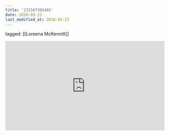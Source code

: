 ```yaml
---
title: '172167392401'
date: 2018-03-23
last_modified_at: 2018-03-23
---
```

tagged: [[Loreena McKennitt]]
<iframe allow="accelerometer; autoplay; clipboard-write; encrypted-media; gyroscope; picture-in-picture" allowfullscreen="" frameborder="0" height="281" id="youtube_iframe" src="https://www.youtube.com/embed/SFzswlfuQXs?feature=oembed&amp;enablejsapi=1&amp;origin=https://safe.txmblr.com&amp;wmode=opaque" width="500"></iframe>